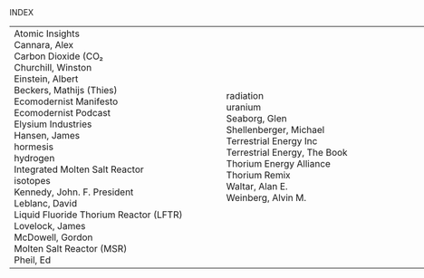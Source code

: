 <div class="chap-title">INDEX</div>
<table style="width:750px;"><tr><td style="width:375px;">Atomic Insights<br />
Cannara, Alex<br />
Carbon Dioxide (CO₂<br />
Churchill, Winston<br />
Einstein, Albert<br />
Beckers, Mathijs (Thies)<br />
Ecomodernist Manifesto<br />
Ecomodernist Podcast<br />
Elysium Industries<br />
Hansen, James<br />
hormesis<br />
hydrogen<br />
Integrated Molten Salt Reactor<br />
isotopes<br />
Kennedy, John. F. President<br />
Leblanc,  David<br />
Liquid Fluoride Thorium Reactor (LFTR)<br />
Lovelock, James<br />
McDowell, Gordon<br />
Molten Salt Reactor (MSR)<br />
Pheil, Ed <br />


</td><td style="width:375px;">
radiation <br />
uranium<br />
Seaborg, Glen<br />
Shellenberger, Michael<br />
Terrestrial Energy Inc<br />
Terrestrial Energy, The Book<br />
Thorium Energy Alliance<br />
Thorium Remix<br />
Waltar, Alan E. <br />
Weinberg, Alvin M. <br />
</td></tr>
